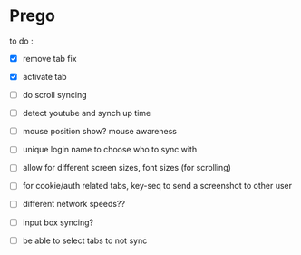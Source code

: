 
# Prego

to do :

 - [X] remove tab fix
 - [X] activate tab
 
 - [ ] do scroll syncing
 - [ ] detect youtube and synch up time
 - [ ] mouse position show? mouse awareness
 - [ ] unique login name to choose who to sync with
 - [ ] allow for different screen sizes, font sizes (for scrolling)
 - [ ] for cookie/auth related tabs, key-seq to send a screenshot to other user
 - [ ] different network speeds??
 - [ ] input box syncing?
 - [ ] be able to select tabs to not sync
